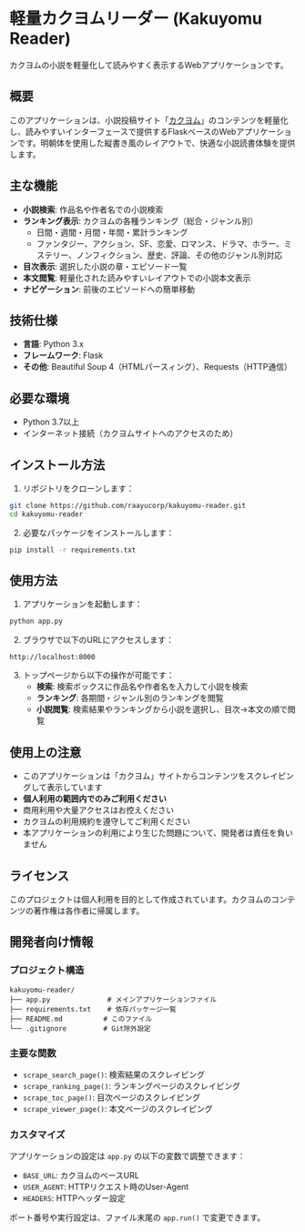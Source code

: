 # 軽量カクヨムリーダー (Kakuyomu Reader)

カクヨムの小説を軽量化して読みやすく表示するWebアプリケーションです。

## 概要

このアプリケーションは、小説投稿サイト「[カクヨム](https://kakuyomu.jp)」のコンテンツを軽量化し、読みやすいインターフェースで提供するFlaskベースのWebアプリケーションです。明朝体を使用した縦書き風のレイアウトで、快適な小説読書体験を提供します。

## 主な機能

- **小説検索**: 作品名や作者名での小説検索
- **ランキング表示**: カクヨムの各種ランキング（総合・ジャンル別）
  - 日間・週間・月間・年間・累計ランキング
  - ファンタジー、アクション、SF、恋愛、ロマンス、ドラマ、ホラー、ミステリー、ノンフィクション、歴史、評論、その他のジャンル別対応
- **目次表示**: 選択した小説の章・エピソード一覧
- **本文閲覧**: 軽量化された読みやすいレイアウトでの小説本文表示
- **ナビゲーション**: 前後のエピソードへの簡単移動

## 技術仕様

- **言語**: Python 3.x
- **フレームワーク**: Flask
- **その他**: Beautiful Soup 4（HTMLパースィング）、Requests（HTTP通信）

## 必要な環境

- Python 3.7以上
- インターネット接続（カクヨムサイトへのアクセスのため）

## インストール方法

1. リポジトリをクローンします：
```bash
git clone https://github.com/raayucorp/kakuyomu-reader.git
cd kakuyomu-reader
```

2. 必要なパッケージをインストールします：
```bash
pip install -r requirements.txt
```

## 使用方法

1. アプリケーションを起動します：
```bash
python app.py
```

2. ブラウザで以下のURLにアクセスします：
```
http://localhost:8000
```

3. トップページから以下の操作が可能です：
   - **検索**: 検索ボックスに作品名や作者名を入力して小説を検索
   - **ランキング**: 各期間・ジャンル別のランキングを閲覧
   - **小説閲覧**: 検索結果やランキングから小説を選択し、目次→本文の順で閲覧

## 使用上の注意

- このアプリケーションは「カクヨム」サイトからコンテンツをスクレイピングして表示しています
- **個人利用の範囲内でのみご利用ください**
- 商用利用や大量アクセスはお控えください
- カクヨムの利用規約を遵守してご利用ください
- 本アプリケーションの利用により生じた問題について、開発者は責任を負いません

## ライセンス

このプロジェクトは個人利用を目的として作成されています。カクヨムのコンテンツの著作権は各作者に帰属します。

## 開発者向け情報

### プロジェクト構造
```
kakuyomu-reader/
├── app.py              # メインアプリケーションファイル
├── requirements.txt    # 依存パッケージ一覧
├── README.md          # このファイル
└── .gitignore         # Git除外設定
```

### 主要な関数
- `scrape_search_page()`: 検索結果のスクレイピング
- `scrape_ranking_page()`: ランキングページのスクレイピング
- `scrape_toc_page()`: 目次ページのスクレイピング
- `scrape_viewer_page()`: 本文ページのスクレイピング

### カスタマイズ

アプリケーションの設定は `app.py` の以下の変数で調整できます：
- `BASE_URL`: カクヨムのベースURL
- `USER_AGENT`: HTTPリクエスト時のUser-Agent
- `HEADERS`: HTTPヘッダー設定

ポート番号や実行設定は、ファイル末尾の `app.run()` で変更できます。
